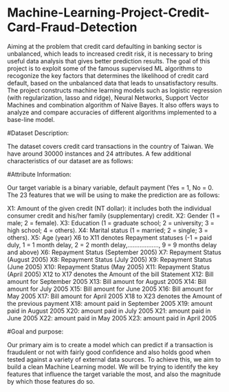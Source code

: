# Machine-Learning-Project-Credit-Card-Fraud-Detection

Aiming at the problem that credit card defaulting in banking sector is unbalanced, which leads to increased credit risk, it is necessary to bring useful data analysis that gives better prediction results. The goal of this project is to exploit some of the famous supervised ML algorithms to recogonize the key factors that determines the likelihood of credit card default, based on the unbalanced data that leads to unsatisfactory results. The project constructs machine learning models such as logistic regression (with regularization, lasso and ridge), Neural Networks, Support Vector Machines and combination algorithm of Naive Bayes. It also offers ways to analyze and compare accuracies of different algorithms implemented to a base-line model. 

#Dataset Description:

The dataset covers credit card transactions in the country of Taiwan. We have around 30000 instances and 24 attributes. A few additional characteristics of our dataset are as follows:

#Attribute Information:

Our target variable is a binary variable, default payment (Yes = 1, No = 0. The 23 features that we will be using to make the prediction are as follows:

X1: Amount of the given credit (NT dollar): it includes both the individual consumer credit and his/her family (supplementary) credit.
X2: Gender (1 = male; 2 = female).
X3: Education (1 = graduate school; 2 = university; 3 = high school; 4 = others).
X4: Marital status (1 = married; 2 = single; 3 = others).
X5: Age (year)
X6 to X11 denotes Repayment statuses (-1 = paid duly, 1 = 1 month delay, 2 = 2 month delay,………………, 9 = 9 months delay and above)
X6: Repayment Status (September 2005)
X7: Repayment Status (August 2005)
X8: Repayment Status (July 2005)
X9: Repayment Status (June 2005)
X10: Repayment Status (May 2005)
X11: Repayment Status (April 2005)
X12 to X17 denotes the Amount of the bill Statement
X12: Bill amount for September 2005
X13: Bill amount for August 2005
X14: Bill amount for July 2005
X15: Bill amount for June 2005
X16: Bill amount for May 2005
X17: Bill amount for April 2005
X18 to X23 denotes the Amount of the previous payment
X18: amount paid in September 2005
X19: amount paid in August 2005
X20: amount paid in July 2005
X21: amount paid in June 2005
X22: amount paid in May 2005
X23: amount paid in April 2005

#Goal and purpose:

Our primary aim is to create a model which can predict if a transaction is fraudulent or not with fairly good confidence and also holds good when tested against a variety of external data sources. To achieve this, we aim to build a clean Machine Learning model. We will be trying to identify the key features that influence the target variable the most, and also the magnitude by which those features do so.
